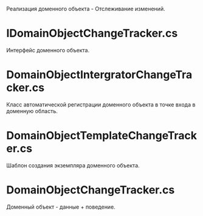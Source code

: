 Реализация доменного объекта - Отслеживание изменений.

# IDomainObjectChangeTracker.cs

Интерфейс доменного объекта.

# DomainObjectIntergratorChangeTracker.cs

Класс автоматической регистрации доменного объекта в точке входа в доменную область.

# DomainObjectTemplateChangeTracker.cs

Шаблон создания экземпляра доменного объекта.

# DomainObjectChangeTracker.cs

Доменный объект - данные + поведение.

